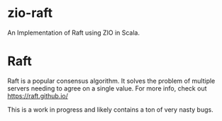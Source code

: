 # zio-raft

An Implementation of Raft using ZIO in Scala.

# Raft

Raft is a popular consensus algorithm. It solves the problem of multiple servers needing to agree on a single value.
For more info, check out https://raft.github.io/

This is a work in progress and likely contains a ton of very nasty bugs.